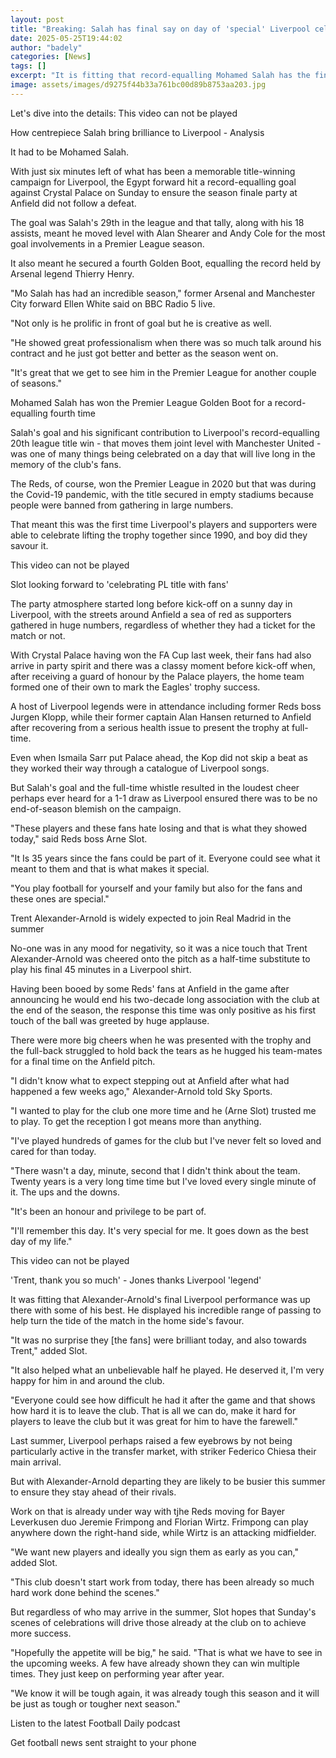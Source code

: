 ```yaml
---
layout: post
title: "Breaking: Salah has final say on day of 'special' Liverpool celebrations"
date: 2025-05-25T19:44:02
author: "badely"
categories: [News]
tags: []
excerpt: "It is fitting that record-equalling Mohamed Salah has the final say on a day of celebrations for Premier League champions Liverpool."
image: assets/images/d9275f44b33a761bc00d89b8753aa203.jpg
---
```


Let's dive into the details: This video can not be played

How centrepiece Salah bring brilliance to Liverpool - Analysis

It had to be Mohamed Salah.

With just six minutes left of what has been a memorable title-winning campaign for Liverpool, the Egypt forward hit a record-equalling goal against Crystal Palace on Sunday to ensure the season finale party at Anfield did not follow a defeat.

The goal was Salah's 29th in the league and that tally, along with his 18 assists, meant he moved level with Alan Shearer and Andy Cole for the most goal involvements in a Premier League season.

It also meant he secured a fourth Golden Boot, equalling the record held by Arsenal legend Thierry Henry.

"Mo Salah has had an incredible season," former Arsenal and Manchester City forward Ellen White said on BBC Radio 5 live.

"Not only is he prolific in front of goal but he is creative as well.

"He showed great professionalism when there was so much talk around his contract and he just got better and better as the season went on.

"It's great that we get to see him in the Premier League for another couple of seasons."

Mohamed Salah has won the Premier League Golden Boot for a record-equalling fourth time

Salah's goal and his significant contribution to Liverpool's record-equalling 20th league title win - that moves them joint level with Manchester United - was one of many things being celebrated on a day that will live long in the memory of the club's fans.

The Reds, of course, won the Premier League in 2020 but that was during the Covid-19 pandemic, with the title secured in empty stadiums because people were banned from gathering in large numbers.

That meant this was the first time Liverpool's players and supporters were able to celebrate lifting the trophy together since 1990, and boy did they savour it.

This video can not be played

Slot looking forward to 'celebrating PL title with fans'

The party atmosphere started long before kick-off on a sunny day in Liverpool, with the streets around Anfield a sea of red as supporters gathered in huge numbers, regardless of whether they had a ticket for the match or not.

With Crystal Palace having won the FA Cup last week, their fans had also arrive in party spirit and there was a classy moment before kick-off when, after receiving a guard of honour by the Palace players, the home team formed one of their own to mark the Eagles' trophy success.

A host of Liverpool legends were in attendance including former Reds boss Jurgen Klopp, while their former captain Alan Hansen returned to Anfield after recovering from a serious health issue to present the trophy at full-time.

Even when Ismaila Sarr put Palace ahead, the Kop did not skip a beat as they worked their way through a catalogue of Liverpool songs.

But Salah's goal and the full-time whistle resulted in the loudest cheer perhaps ever heard for a 1-1 draw as Liverpool ensured there was to be no end-of-season blemish on the campaign.

"These players and these fans hate losing and that is what they showed today," said Reds boss Arne Slot.

"It Is 35 years since the fans could be part of it. Everyone could see what it meant to them and that is what makes it special. 

"You play football for yourself and your family but also for the fans and these ones are special."

Trent Alexander-Arnold is widely expected to join Real Madrid in the summer

No-one was in any mood for negativity, so it was a nice touch that Trent Alexander-Arnold was cheered onto the pitch as a half-time substitute to play his final 45 minutes in a Liverpool shirt.

Having been booed by some Reds' fans at Anfield in the game after announcing he would end his two-decade long association with the club at the end of the season, the response this time was only positive as his first touch of the ball was greeted by huge applause.

There were more big cheers when he was presented with the trophy and the full-back struggled to hold back the tears as he hugged his team-mates for a final time on the Anfield pitch.

"I didn't know what to expect stepping out at Anfield after what had happened a few weeks ago," Alexander-Arnold told Sky Sports.

"I wanted to play for the club one more time and he (Arne Slot) trusted me to play. To get the reception I got means more than anything.

"I've played hundreds of games for the club but I've never felt so loved and cared for than today.

"There wasn't a day, minute, second that I didn't think about the team. Twenty years is a very long time time but I've loved every single minute of it. The ups and the downs.

"It's been an honour and privilege to be part of.

"I'll remember this day. It's very special for me. It goes down as the best day of my life."

This video can not be played

'Trent, thank you so much' - Jones thanks Liverpool 'legend'

It was fitting that Alexander-Arnold's final Liverpool performance was up there with some of his best. He displayed his incredible range of passing to help turn the tide of the match in the home side's favour.

"It was no surprise they [the fans] were brilliant today, and also towards Trent," added Slot. 

"It also helped what an unbelievable half he played. He deserved it, I'm very happy for him in and around the club. 

"Everyone could see how difficult he had it after the game and that shows how hard it is to leave the club. That is all we can do, make it hard for players to leave the club but it was great for him to have the farewell."

Last summer, Liverpool perhaps raised a few eyebrows by not being particularly active in the transfer market, with striker Federico Chiesa their main arrival.

But with Alexander-Arnold departing they are likely to be busier this summer to ensure they stay ahead of their rivals.

Work on that is already under way with tjhe Reds moving for Bayer Leverkusen duo Jeremie Frimpong and Florian Wirtz. Frimpong can play anywhere down the right-hand side, while Wirtz is an attacking midfielder.

"We want new players and ideally you sign them as early as you can," added Slot. 

"This club doesn't start work from today, there has been already so much hard work done behind the scenes."

But regardless of who may arrive in the summer, Slot hopes that Sunday's scenes of celebrations will drive those already at the club on to achieve more success. 

"Hopefully the appetite will be big," he said. "That is what we have to see in the upcoming weeks. A few have already shown they can win multiple times. They just keep on performing year after year.

"We know it will be tough again, it was already tough this season and it will be just as tough or tougher next season."

Listen to the latest Football Daily podcast

Get football news sent straight to your phone

